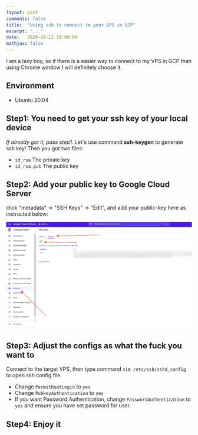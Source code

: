 ```yaml
---
layout: post
comments: false
title:  "Using ssh to connect to your VPS in GCP"
excerpt: "..."
date:   2020-10-12 19:00:00
mathjax: false
---
```


I am a lazy boy, so if there is a easier way to connect to my VPS in GCP than using Chrome window I will definitely choose it. 


## Environment

- Ubuntu 20.04

## Step1: You need to get your ssh key of your local device
*If already got it, pass step1.*
Let's use command **ssh-keygen** to generate ssh key! Then you got two files:
- ```id_rsa``` The private key
- ```id_rsa.pub``` The public key


## Step2: Add your public key to Google Cloud Server
click "metadata" -> "SSH Keys" -> "Edit", and add your public-key here as instructed below:
<div class="imgcap">
<img src="/assets/ssh_gcp/b2_1.png">

## Step3: Adjust the configs as what the fuck you want to

Connect to the target VPS, then type command ```vim /etc/ssh/sshd_config``` to open ssh config file.

- Change ```PermitRootLogin``` to ```yes``` 
- Change ```PubkeyAuthentication``` to ```yes```
- If you want Password Authentication, change ```PasswordAuthentication``` to ```yes``` and ensure you have set password for user.
## Step4: Enjoy it


 
